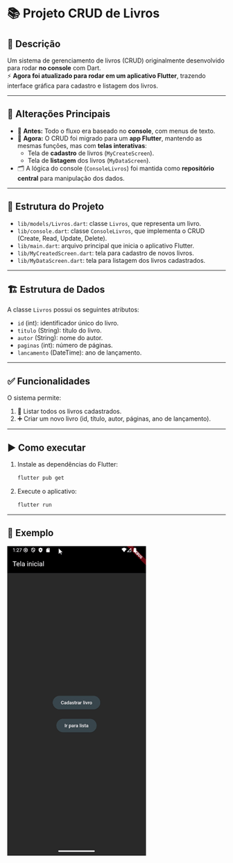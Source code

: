 # 📚 Projeto CRUD de Livros

## 📝 Descrição
Um sistema de gerenciamento de livros (CRUD) originalmente desenvolvido para rodar **no console** com Dart.  
⚡ **Agora foi atualizado para rodar em um aplicativo Flutter**, trazendo interface gráfica para cadastro e listagem dos livros.

---

## 🚀 Alterações Principais
- 🔄 **Antes:** Todo o fluxo era baseado no **console**, com menus de texto.  
- 🎨 **Agora:** O CRUD foi migrado para um **app Flutter**, mantendo as mesmas funções, mas com **telas interativas**:
  - Tela de **cadastro** de livros (`MyCreateScreen`).
  - Tela de **listagem** dos livros (`MyDataScreen`).  
- 🗂 A lógica do console (`ConsoleLivros`) foi mantida como **repositório central** para manipulação dos dados.

---

## 📂 Estrutura do Projeto
- `lib/models/Livros.dart`: classe `Livros`, que representa um livro.
- `lib/console.dart`: classe `ConsoleLivros`, que implementa o CRUD (Create, Read, Update, Delete).
- `lib/main.dart`: arquivo principal que inicia o aplicativo Flutter.
- `lib/MyCreatedScreen.dart`: tela para cadastro de novos livros.
- `lib/MyDataScreen.dart`: tela para listagem dos livros cadastrados.

---

## 🏗 Estrutura de Dados
A classe `Livros` possui os seguintes atributos:
- `id` (int): identificador único do livro.
- `titulo` (String): título do livro.
- `autor` (String): nome do autor.
- `paginas` (int): número de páginas.
- `lancamento` (DateTime): ano de lançamento.

---

## ✅ Funcionalidades
O sistema permite:
1. 📖 Listar todos os livros cadastrados.
2. ➕ Criar um novo livro (id, título, autor, páginas, ano de lançamento).

---
## ▶️ Como executar
1. Instale as dependências do Flutter:
   ```bash
   flutter pub get
   ```
2. Execute o aplicativo:
   ```bash
   flutter run
   ```
---

## 📸 Exemplo 

![gif_datela](./midia/atividade_2.gif)